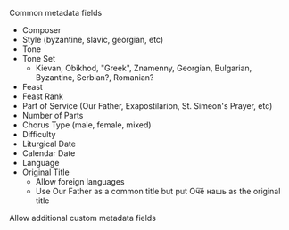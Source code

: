 Common metadata fields

* Composer
* Style (byzantine, slavic, georgian, etc)
* Tone
* Tone Set
  * Kievan, Obikhod, "Greek", Znamenny, Georgian, Bulgarian, Byzantine, Serbian?, Romanian?
* Feast
* Feast Rank
* Part of Service (Our Father, Exapostilarion, St. Simeon's Prayer, etc)
* Number of Parts
* Chorus Type (male, female, mixed)
* Difficulty
* Liturgical Date
* Calendar Date
* Language
* Original Title 
  * Allow foreign languages
  * Use Our Father as a common title but put Оч͠е нашь as the original title 

Allow additional custom metadata fields
